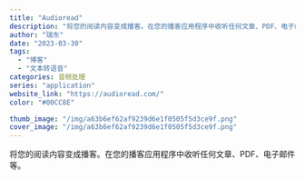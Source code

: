 ```yaml
---
title: "Audioread"
description: "将您的阅读内容变成播客。在您的播客应用程序中收听任何文章、PDF、电子邮件等。 "
author: "瑞东"
date: "2023-03-30"
tags:
  - "博客"
  - "文本转语音"
categories: 音频处理
series: "application"
website_link: "https://audioread.com/"
color: "#00CC8E"

thumb_image: "/img/a63b6ef62af9239d6e1f0505f5d3ce9f.png"
cover_image: "/img/a63b6ef62af9239d6e1f0505f5d3ce9f.png"
---
```


将您的阅读内容变成播客。在您的播客应用程序中收听任何文章、PDF、电子邮件等。 